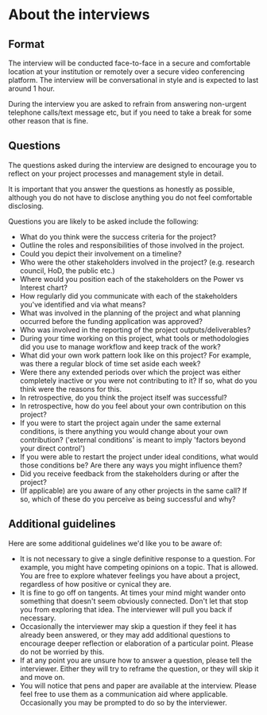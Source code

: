# About the interviews

## Format

The interview will be conducted face-to-face in a secure and comfortable location at your institution or remotely over a secure video conferencing platform. The interview will be conversational in style and is expected to last around 1 hour.

During the interview you are asked to refrain from answering non-urgent telephone calls/text message etc, but if you need to take a break for some other reason that is fine.
 
## Questions

The questions asked during the interview are designed to encourage you to reflect on your project processes and management style in detail.

It is important that you answer the questions as honestly as possible, although you do not have to disclose anything you do not feel comfortable disclosing.

Questions you are likely to be asked include the following:

+ What do you think were the success criteria for the project?
+ Outline the roles and responsibilities of those involved in the project.
+ Could you depict their involvement on a timeline?
+ Who were the other stakeholders involved in the project? (e.g. research council, HoD, the public etc.)
+ Where would you position each of the stakeholders on the Power vs Interest chart?
+ How regularly did you communicate with each of the stakeholders you've identified and via what means?
+ What was involved in the planning of the project and what planning occurred before the funding application was approved?
+ Who was involved in the reporting of the project outputs/deliverables?
+ During your time working on this project, what tools or methodologies did you use to manage workflow and keep track of the work?
+ What did your own work pattern look like on this project? For example, was there a regular block of time set aside each week?
+ Were there any extended periods over which the project was either completely inactive or you were not contributing to it? If so, what do you think were the reasons for this.
+ In retrospective, do you think the project itself was successful?
+ In retrospective, how do you feel about your own contribution on this project?
+ If you were to start the project again under the same external conditions, is there anything you would change about your own contribution? ('external conditions' is meant to imply 'factors beyond your direct control')
+ If you were able to restart the project under ideal conditions, what would those conditions be? Are there any ways you might influence them?
+ Did you receive feedback from the stakeholders during or after the project?
+ (If applicable) are you aware of any other projects in the same call? If so, which of these do you perceive as being successful and why?

## Additional guidelines

Here are some additional guidelines we'd like you to be aware of:

+ It is not necessary to give a single definitive response to a question. For example, you might have competing opinions on a topic. That is allowed. You are free to explore whatever feelings you have about a project, regardless of how positive or cynical they are.
+ It is fine to go off on tangents. At times your mind might wander onto something that doesn't seem obviously connected. Don't let that stop you from exploring that idea. The interviewer will pull you back if necessary.
+ Occasionally the interviewer may skip a question if they feel it has already been answered, or they may add additional questions to encourage deeper reflection or elaboration of a particular point. Please do not be worried by this.
+ If at any point you are unsure how to answer a question, please tell the interviewer. Either they will try to reframe the question, or they will skip it and move on.
+ You will notice that pens and paper are available at the interview. Please feel free to use them as a communication aid where applicable. Occasionally you may be prompted to do so by the interviewer.



